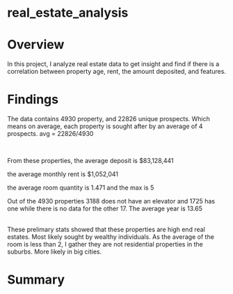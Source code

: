 # real_estate_analysis


# Overview

In this project, I analyze real estate data to get insight and find if there is a correlation between property age, rent, the amount deposited, and features. 

# Findings 

The data contains 4930 property, and 22826 unique prospects. 
Which means on average, each property is sought after by an average of 4 prospects.
avg = 22826/4930

<br/>

From these properties, the average deposit is 
$83,128,441

the average monthly rent is $1,052,041 

the average room quantity is 1.471 and the max is 5

Out of the 4930 properties 3188 does not have an elevator and 1725 has one while there is no data for the other 17. 
The average year is 13.65

<br/>
These prelimary stats showed that these properties are high end real estates. Most likely sought by wealthy individuals. 
As the average of the room is less than 2, I gather they are not residential properties in the suburbs. More likely in big cities. 
 

# Summary 
